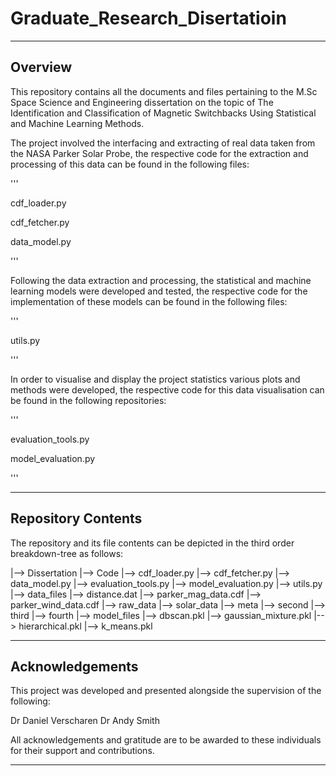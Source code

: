 # Graduate_Research_Disertatioin

---
## Overview

This repository contains all the documents and files pertaining to the M.Sc Space Science and Engineering dissertation on the topic of The Identification and Classification of Magnetic Switchbacks Using Statistical and Machine Learning Methods.

The project involved the interfacing and extracting of real data taken from the NASA Parker Solar Probe, the respective code for the extraction and processing of this data can be found in the following files:

'''

cdf_loader.py

cdf_fetcher.py

data_model.py

'''

Following the data extraction and processing, the statistical and machine learning models were developed and tested, the respective code for the implementation of these models can be found in the following files:

'''

utils.py

'''

In order to visualise and display the project statistics various plots and methods were developed, the respective code for this data visualisation can be found in the following repositories:


'''

evaluation_tools.py

model_evaluation.py

'''

---
## Repository Contents

The repository and its file contents can be depicted in the third order breakdown-tree as follows:

|--> Dissertation
|--> Code
	|--> cdf_loader.py
	|--> cdf_fetcher.py
	|--> data_model.py
	|--> evaluation_tools.py
	|--> model_evaluation.py
	|--> utils.py
	|--> data_files
		|--> distance.dat
		|--> parker_mag_data.cdf
		|--> parker_wind_data.cdf
		|--> raw_data
		|--> solar_data
	|--> meta
		|--> second
		|--> third
		|--> fourth
	|--> model_files
		|--> dbscan.pkl
		|--> gaussian_mixture.pkl
		|--> hierarchical.pkl
		|--> k_means.pkl

---
## Acknowledgements

This project was developed and presented alongside the supervision of the following:

Dr Daniel Verscharen
Dr Andy Smith

All acknowledgements and gratitude are to be awarded to these individuals for their support and contributions.

---
